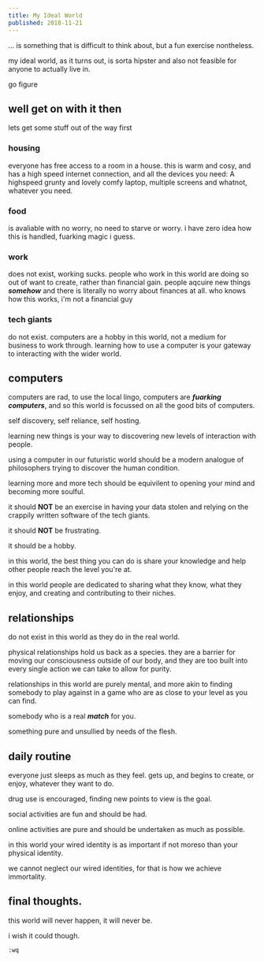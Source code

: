 ```yaml
---
title: My Ideal World
published: 2018-11-21
---
```


... is something that is difficult to think about, but a fun exercise nontheless.

my ideal world, as it turns out, is sorta hipster and also not feasible for anyone to actually live in.

go figure

## well get on with it then

lets get some stuff out of the way first

### housing

everyone has free access to a room in a house. this is warm and cosy, and has a high speed internet connection, and all the devices you need: A highspeed grunty and lovely comfy laptop, multiple screens and whatnot, whatever you need.

### food

is avaliable with no worry, no need to starve or worry. i have zero idea how this is handled, fuarking magic i guess.

### work

does not exist, working sucks. people who work in this world are doing so out of want to create, rather than financial gain. people aqcuire new things ***somehow*** and there is literally no worry about finances at all. who knows how this works, i'm not a financial guy

### tech giants

do not exist. computers are a hobby in this world, not a medium for business to work through. learning how to use a computer is your gateway to interacting with the wider world.

## computers

computers are rad, to use the local lingo, computers are ***fuarking computers***, and so this world is focussed on all the good bits of computers.

self discovery, self reliance, self hosting.

learning new things is your way to discovering new levels of interaction with people.

using a computer in our futuristic world should be a modern analogue of philosophers trying to discover the human condition.

learning more and more tech should be equivilent to opening your mind and becoming more soulful.

it should **NOT** be an exercise in having your data stolen and relying on the crappily written software of the tech giants.

it should **NOT** be frustrating.

it should be a hobby.

in this world, the best thing you can do is share your knowledge and help other people reach the level you're at.

in this world people are dedicated to sharing what they know, what they enjoy, and creating and contributing to their niches.

## relationships

do not exist in this world as they do in the real world.

physical relationships hold us back as a species. they are a barrier for moving our consciousness outside of our body, and they are too built into every single action we can take to allow for purity.

relationships in this world are purely mental, and more akin to finding somebody to play against in a game who are as close to your level as you can find.

somebody who is a real ***match*** for you.

something pure and unsullied by needs of the flesh.

## daily routine

everyone just sleeps as much as they feel. gets up, and begins to create, or enjoy, whatever they want to do.

drug use is encouraged, finding new points to view is the goal.

social activities are fun and should be had.

online activities are pure and should be undertaken as much as possible.

in this world your wired identity is as important if not moreso than your physical identity.

we cannot neglect our wired identities, for that is how we achieve immortality.

## final thoughts.

this world will never happen, it will never be.

i wish it could though.

`:wq`
